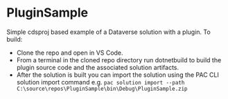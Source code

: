 # PluginSample
Simple cdsproj based example of a Dataverse solution with a plugin. 
To build: 
 - Clone the repo and open in VS Code.
 - From a terminal in the cloned repo directory run dotnetbuild to build the plugin source code and the associated solution artifacts.
 - After the solution is built you can import the solution using the PAC CLI solution import command
   e.g. `pac solution import --path C:\source\repos\PluginSample\bin\Debug\PluginSample.zip`
